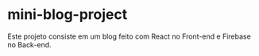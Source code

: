 # mini-blog-project
Este projeto consiste em um blog feito com React no Front-end e Firebase no Back-end.
